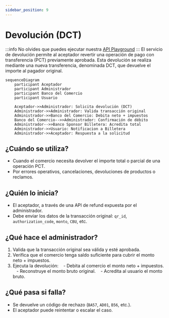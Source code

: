 ```yaml
---
sidebar_position: 9
---
```

# Devolución (DCT)

:::info
No olvides que puedes ejecutar nuestra [API Playground](/doc-acq/developers/portalApi/pct_for_acquirers) 
:::
El servicio de devolución permite al aceptador revertir una operación de pago con transferencia (PCT) previamente aprobada. Esta devolución se realiza mediante una nueva transferencia, denominada DCT, que devuelve el importe al pagador original.
```mermaid
sequenceDiagram
    participant Aceptador
    participant Administrador
    participant Banco del Comercio
    participant Usuario

    Aceptador->>Administrador: Solicita devolución (DCT)
    Administrador->>Administrador: Valida transacción original
    Administrador->>Banco del Comercio: Debita neto + impuestos
    Banco del Comercio-->>Administrador: Confirmación de débito
    Administrador-->>Banco Sponsor Billetera: Acredita total
    Administrador->>Usuario: Notificacion a Billetera
    Administrador->>Aceptador: Respuesta a la solicitud
```


## ¿Cuándo se utiliza?

- Cuando el comercio necesita devolver el importe total o parcial de una operación PCT.
- Por errores operativos, cancelaciones, devoluciones de productos o reclamos.

## ¿Quién lo inicia?

- El aceptador, a través de una API de refund expuesta por el administrador.
- Debe enviar los datos de la transacción original: `qr_id`, `authorization_code`, `monto`, `CBU`, etc.

## ¿Qué hace el administrador?

1. Valida que la transacción original sea válida y esté aprobada.
2. Verifica que el comercio tenga saldo suficiente para cubrir el monto neto + impuestos.
3. Ejecuta la devolución:
   - Debita al comercio el monto neto + impuestos.
   - Reconstruye el monto bruto original.
   - Acredita al usuario el monto bruto.

## ¿Qué pasa si falla?

- Se devuelve un código de rechazo (`BA57`, `AD01`, `B56`, etc.).
- El aceptador puede reintentar o escalar el caso.




